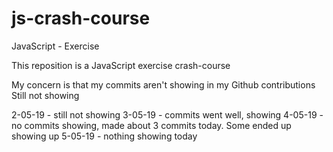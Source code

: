 # js-crash-course
JavaScript - Exercise 

This reposition is a JavaScript exercise crash-course

My concern is that my commits aren't showing in my Github contributions 
Still not showing 

2-05-19 - still not showing
3-05-19 - commits went well, showing
4-05-19 - no commits showing, made about 3 commits today. Some ended up showing up
5-05-19 - nothing showing today
